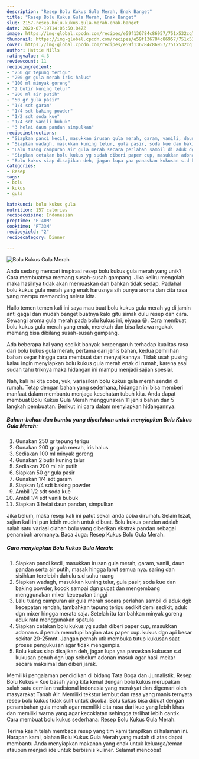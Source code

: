 ```yaml
---
description: "Resep Bolu Kukus Gula Merah, Enak Banget"
title: "Resep Bolu Kukus Gula Merah, Enak Banget"
slug: 2157-resep-bolu-kukus-gula-merah-enak-banget
date: 2020-07-19T14:05:50.047Z
image: https://img-global.cpcdn.com/recipes/e59f136784c86957/751x532cq70/bolu-kukus-gula-merah-foto-resep-utama.jpg
thumbnail: https://img-global.cpcdn.com/recipes/e59f136784c86957/751x532cq70/bolu-kukus-gula-merah-foto-resep-utama.jpg
cover: https://img-global.cpcdn.com/recipes/e59f136784c86957/751x532cq70/bolu-kukus-gula-merah-foto-resep-utama.jpg
author: Hattie Mills
ratingvalue: 4.3
reviewcount: 11
recipeingredient:
- "250 gr tepung terigu"
- "200 gr gula merah iris halus"
- "100 ml minyak goreng"
- "2 butir kuning telur"
- "200 ml air putih"
- "50 gr gula pasir"
- "1/4 sdt garam"
- "1/4 sdt baking powder"
- "1/2 sdt soda kue"
- "1/4 sdt vanili bubuk"
- "3 helai daun pandan simpulkan"
recipeinstructions:
- "Siapkan panci kecil, masukkan irusan gula merah, garam, vanili, daun pandan serta air putih, masak hingga larut semua nya. saring dan sisihkan terelebih dahulu s.d suhu ruang"
- "Siapkan wadagh, masukkan kuning telur, gula pasir, soda kue dan baking powder, kocok sampai dgn pucat dan mengembang menggunakan mixer kecepatan tinggi"
- "Lalu tuang campuran air gula merah secara perlahan sambil di aduk dgb kecepatan rendah, tambahkan tepung terigu sedikit demi sedikit, aduk dgn mixer hingga merata saja. Setelah itu tambahkan minyak goreng aduk rata menggunakan spatula"
- "Siapkan cetakan bolu kukus yg sudah diberi paper cup, masukkan adonan s.d penuh menutupi bagian atas paper cup. kukus dgn api besar sekitar 20-25mnt. Jangan pernah utk membuka tutup kukusan saat proses pengukusan agar tidak mengempis."
- "Bolu kukus siap disajikan deh, jagan lupa yaa panaskan kukusan s.d kukusan penuh dgn uap sebelum adonan masuk agar hasil mekar secara maksimal dan diberi jarak."
categories:
- Resep
tags:
- bolu
- kukus
- gula

katakunci: bolu kukus gula 
nutrition: 157 calories
recipecuisine: Indonesian
preptime: "PT40M"
cooktime: "PT33M"
recipeyield: "2"
recipecategory: Dinner

---
```



![Bolu Kukus Gula Merah](https://img-global.cpcdn.com/recipes/e59f136784c86957/751x532cq70/bolu-kukus-gula-merah-foto-resep-utama.jpg)

Anda sedang mencari inspirasi resep bolu kukus gula merah yang unik? Cara membuatnya memang susah-susah gampang. Jika keliru mengolah maka hasilnya tidak akan memuaskan dan bahkan tidak sedap. Padahal bolu kukus gula merah yang enak harusnya sih punya aroma dan cita rasa yang mampu memancing selera kita.

Hallo temen temen kali ini saya mau buat bolu kukus gula merah yg di jamin anti gagal dan mudah banget buatnya kalo gitu simak dulu resep dan cara. Sewangi aroma gula merah pada bolu kukus ini, eiyaaa 😀. Cara membuat bolu kukus gula merah yang enak, merekah dan bisa ketawa ngakak memang bisa dibilang susah-susah gampang.

Ada beberapa hal yang sedikit banyak berpengaruh terhadap kualitas rasa dari bolu kukus gula merah, pertama dari jenis bahan, kedua pemilihan bahan segar hingga cara membuat dan menyajikannya. Tidak usah pusing kalau ingin menyiapkan bolu kukus gula merah enak di rumah, karena asal sudah tahu triknya maka hidangan ini mampu menjadi sajian spesial.


Nah, kali ini kita coba, yuk, variasikan bolu kukus gula merah sendiri di rumah. Tetap dengan bahan yang sederhana, hidangan ini bisa memberi manfaat dalam membantu menjaga kesehatan tubuh kita. Anda dapat membuat Bolu Kukus Gula Merah menggunakan 11 jenis bahan dan 5 langkah pembuatan. Berikut ini cara dalam menyiapkan hidangannya.

<!--inarticleads1-->

##### Bahan-bahan dan bumbu yang diperlukan untuk menyiapkan Bolu Kukus Gula Merah:

1. Gunakan 250 gr tepung terigu
1. Gunakan 200 gr gula merah, iris halus
1. Sediakan 100 ml minyak goreng
1. Gunakan 2 butir kuning telur
1. Sediakan 200 ml air putih
1. Siapkan 50 gr gula pasir
1. Gunakan 1/4 sdt garam
1. Siapkan 1/4 sdt baking powder
1. Ambil 1/2 sdt soda kue
1. Ambil 1/4 sdt vanili bubuk
1. Siapkan 3 helai daun pandan, simpulkan


Jika belum, maka resep kali ini patut sekali anda coba dirumah. Selain lezat, sajian kali ini pun lebih mudah untuk dibuat. Bolu kukus pandan adalah salah satu variasi olahan bolu yang diberikan ekstrak pandan sebagai penambah aromanya. Baca Juga: Resep Kukus Bolu Gula Merah. 

<!--inarticleads2-->

##### Cara menyiapkan Bolu Kukus Gula Merah:

1. Siapkan panci kecil, masukkan irusan gula merah, garam, vanili, daun pandan serta air putih, masak hingga larut semua nya. saring dan sisihkan terelebih dahulu s.d suhu ruang
1. Siapkan wadagh, masukkan kuning telur, gula pasir, soda kue dan baking powder, kocok sampai dgn pucat dan mengembang menggunakan mixer kecepatan tinggi
1. Lalu tuang campuran air gula merah secara perlahan sambil di aduk dgb kecepatan rendah, tambahkan tepung terigu sedikit demi sedikit, aduk dgn mixer hingga merata saja. Setelah itu tambahkan minyak goreng aduk rata menggunakan spatula
1. Siapkan cetakan bolu kukus yg sudah diberi paper cup, masukkan adonan s.d penuh menutupi bagian atas paper cup. kukus dgn api besar sekitar 20-25mnt. Jangan pernah utk membuka tutup kukusan saat proses pengukusan agar tidak mengempis.
1. Bolu kukus siap disajikan deh, jagan lupa yaa panaskan kukusan s.d kukusan penuh dgn uap sebelum adonan masuk agar hasil mekar secara maksimal dan diberi jarak.


Memiliki pengalaman pendidikan di bidang Tata Boga dan Jurnalistik. Resep Bolu Kukus - Kue basah yang kita kenal dengan bolu kukus merupakan salah satu cemilan tradisional Indonesia yang merakyat dan digemari oleh masyarakat Tanah Air. Memiliki tekstur lembut dan rasa yang manis ternyata resep bolu kukus tidak sulit untuk dicoba. Bolu kukus bisa dibuat dengan penambahan gula merah agar memiliki cita rasa dari kue yang lebih khas dan memiliki warna yang agar kecoklatan sehingga terlihat lebih cantik. Cara membuat bolu kukus sederhana: Resep Bolu Kukus Gula Merah. 

Terima kasih telah membaca resep yang tim kami tampilkan di halaman ini. Harapan kami, olahan Bolu Kukus Gula Merah yang mudah di atas dapat membantu Anda menyiapkan makanan yang enak untuk keluarga/teman ataupun menjadi ide untuk berbisnis kuliner. Selamat mencoba!
